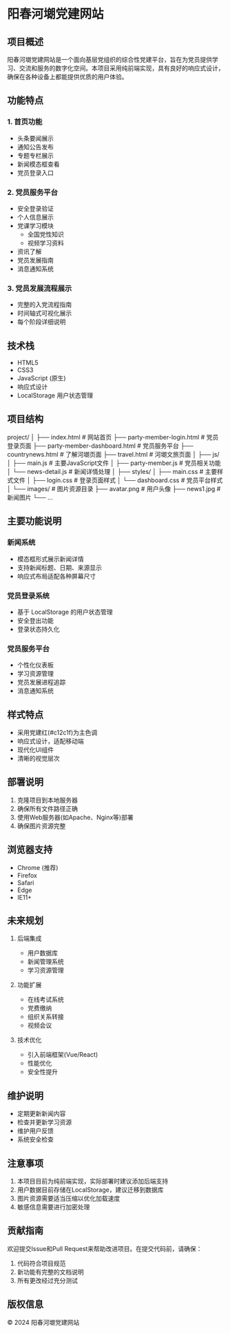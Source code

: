 # 阳春河㙟党建网站

## 项目概述
阳春河㙟党建网站是一个面向基层党组织的综合性党建平台，旨在为党员提供学习、交流和服务的数字化空间。本项目采用纯前端实现，具有良好的响应式设计，确保在各种设备上都能提供优质的用户体验。

## 功能特点

### 1. 首页功能
- 头条要闻展示
- 通知公告发布
- 专题专栏展示
- 新闻模态框查看
- 党员登录入口

### 2. 党员服务平台
- 安全登录验证
- 个人信息展示
- 党课学习模块
  - 全国党性知识
  - 视频学习资料
- 资讯了解
- 党员发展指南
- 消息通知系统

### 3. 党员发展流程展示
- 完整的入党流程指南
- 时间轴式可视化展示
- 每个阶段详细说明

## 技术栈
- HTML5
- CSS3
- JavaScript (原生)
- 响应式设计
- LocalStorage 用户状态管理

## 项目结构
project/
│
├── index.html # 网站首页
├── party-member-login.html # 党员登录页面
├── party-member-dashboard.html # 党员服务平台
├── countrynews.html # 了解河㙟页面
├── travel.html # 河㙟文旅页面
│
├── js/
│ ├── main.js # 主要JavaScript文件
│ ├── party-member.js # 党员相关功能
│ └── news-detail.js # 新闻详情处理
│
├── styles/
│ ├── main.css # 主要样式文件
│ ├── login.css # 登录页面样式
│ └── dashboard.css # 党员平台样式
│
└── images/ # 图片资源目录
├── avatar.png # 用户头像
├── news1.jpg # 新闻图片
└── ...

## 主要功能说明

### 新闻系统
- 模态框形式展示新闻详情
- 支持新闻标题、日期、来源显示
- 响应式布局适配各种屏幕尺寸

### 党员登录系统
- 基于 LocalStorage 的用户状态管理
- 安全登出功能
- 登录状态持久化

### 党员服务平台
- 个性化仪表板
- 学习资源管理
- 党员发展进程追踪
- 消息通知系统

## 样式特点
- 采用党建红(#c12c1f)为主色调
- 响应式设计，适配移动端
- 现代化UI组件
- 清晰的视觉层次

## 部署说明
1. 克隆项目到本地服务器
2. 确保所有文件路径正确
3. 使用Web服务器(如Apache、Nginx等)部署
4. 确保图片资源完整

## 浏览器支持
- Chrome (推荐)
- Firefox
- Safari
- Edge
- IE11+

## 未来规划
1. 后端集成
   - 用户数据库
   - 新闻管理系统
   - 学习资源管理

2. 功能扩展
   - 在线考试系统
   - 党费缴纳
   - 组织关系转接
   - 视频会议

3. 技术优化
   - 引入前端框架(Vue/React)
   - 性能优化
   - 安全性提升

## 维护说明
- 定期更新新闻内容
- 检查并更新学习资源
- 维护用户反馈
- 系统安全检查

## 注意事项
1. 本项目目前为纯前端实现，实际部署时建议添加后端支持
2. 用户数据目前存储在LocalStorage，建议迁移到数据库
3. 图片资源需要适当压缩以优化加载速度
4. 敏感信息需要进行加密处理

## 贡献指南
欢迎提交Issue和Pull Request来帮助改进项目。在提交代码前，请确保：
1. 代码符合项目规范
2. 新功能有完整的文档说明
3. 所有更改经过充分测试

## 版权信息
© 2024 阳春河㙟党建网站